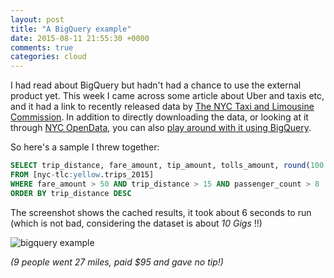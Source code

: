 ```yaml
---
layout: post
title: "A BigQuery example"
date: 2015-08-11 21:55:30 +0000
comments: true
categories: cloud
---
```


I had read about BigQuery but hadn't had a chance to use the external product yet. This week I came across some article about Uber and taxis etc, and it had a link to recently released data by [The NYC Taxi and Limousine Commission](http://www.nyc.gov/html/tlc/html/about/statistics.shtml). In addition to directly downloading the data, or looking at it through [NYC OpenData](https://data.cityofnewyork.us/data?agency=Taxi+and+Limousine+Commission+%28TLC%29&cat=&type=new_view&browseSearch=&scope), you can also [play around with it using BigQuery](https://bigquery.cloud.google.com/table/nyc-tlc:yellow.trips_2015).

So here's a sample I threw together:

```sql
SELECT trip_distance, fare_amount, tip_amount, tolls_amount, round(100.0 * tip_amount / fare_amount) as tip_ratio
FROM [nyc-tlc:yellow.trips_2015]
WHERE fare_amount > 50 AND trip_distance > 15 AND passenger_count > 8
ORDER BY trip_distance DESC
```

The screenshot shows the cached results, it took about 6 seconds to run (which is not bad, considering the dataset is about _10 Gigs_ !!)

![bigquery example](https://lh3.googleusercontent.com/rdJeePtMNq4uPKHvPWRNioZfZpQcqMe86rt-2M1bUAJJ=w1019-h665-no)

_(9 people went 27 miles, paid $95 and gave no tip!)_
